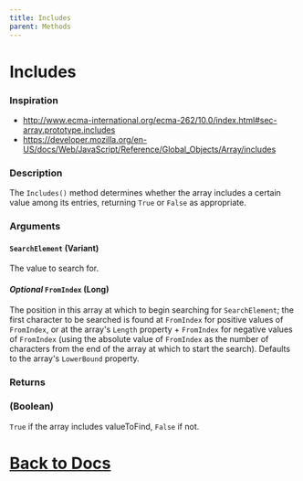 ```yaml
---
title: Includes
parent: Methods
---
```


# Includes
### Inspiration
* http://www.ecma-international.org/ecma-262/10.0/index.html#sec-array.prototype.includes
* https://developer.mozilla.org/en-US/docs/Web/JavaScript/Reference/Global_Objects/Array/includes

### Description
The `Includes()` method determines whether the array includes a certain value among its entries, returning `True` or `False` as appropriate.

### Arguments
#### `SearchElement` (Variant)
The value to search for.
#### *Optional* `FromIndex` (Long)
The position in this array at which to begin searching for `SearchElement`; the first character to be searched is found at `FromIndex` for positive values of `FromIndex`, or at the array's `Length` property + `FromIndex` for negative values of `FromIndex` (using the absolute value of `FromIndex` as the number of characters from the end of the array at which to start the search). Defaults to the array's `LowerBound` property.
### Returns
### (Boolean)
`True` if the array includes valueToFind, `False` if not.

# [Back to Docs](https://senipah.github.io/VBA-Better-Array/)
